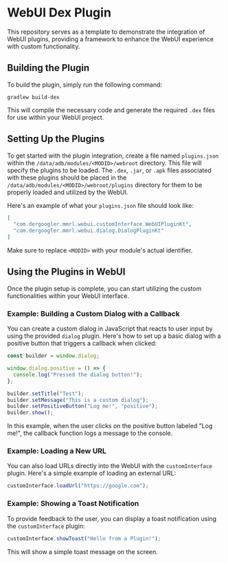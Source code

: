 # WebUI Dex Plugin

This repository serves as a template to demonstrate the integration of WebUI plugins, providing a framework to enhance the WebUI experience with custom functionality.

## Building the Plugin

To build the plugin, simply run the following command:

```shell
gradlew build-dex
```

This will compile the necessary code and generate the required `.dex` files for use within your WebUI project.

## Setting Up the Plugins

To get started with the plugin integration, create a file named `plugins.json` within the `/data/adb/modules/<MODID>/webroot` directory. This file will specify the plugins to be loaded. The `.dex`, `.jar`, or `.apk` files associated with these plugins should be placed in the `/data/adb/modules/<MODID>/webroot/plugins` directory for them to be properly loaded and utilized by the WebUI.

Here's an example of what your `plugins.json` file should look like:

```json
[
  "com.dergoogler.mmrl.webui.customInterface.WebUIPluginKt",
  "com.dergoogler.mmrl.webui.dialog.DialogPluginKt"
]
```

Make sure to replace `<MODID>` with your module's actual identifier.

## Using the Plugins in WebUI

Once the plugin setup is complete, you can start utilizing the custom functionalities within your WebUI interface.

### Example: Building a Custom Dialog with a Callback

You can create a custom dialog in JavaScript that reacts to user input by using the provided `dialog` plugin. Here's how to set up a basic dialog with a positive button that triggers a callback when clicked:

```js
const builder = window.dialog;

window.dialog.positive = () => {
  console.log("Pressed the dialog button!");
};

builder.setTitle("Test");
builder.setMessage("This is a custom dialog");
builder.setPositiveButton("Log me!", "positive");
builder.show();
```

In this example, when the user clicks on the positive button labeled "Log me!", the callback function logs a message to the console.

### Example: Loading a New URL

You can also load URLs directly into the WebUI with the `customInterface` plugin. Here's a simple example of loading an external URL:

```js
customInterface.loadUrl("https://google.com");
```

### Example: Showing a Toast Notification

To provide feedback to the user, you can display a toast notification using the `customInterface` plugin:

```js
customInterface.showToast("Hello from a Plugin!");
```

This will show a simple toast message on the screen.
